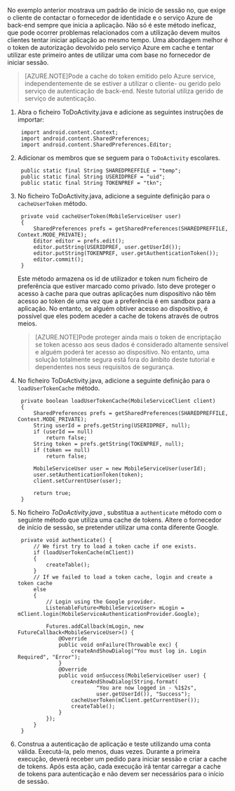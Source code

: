 
No exemplo anterior mostrava um padrão de início de sessão no, que exige o cliente de contactar o fornecedor de identidade e o serviço Azure de back-end sempre que inicia a aplicação. Não só é este método ineficaz, que pode ocorrer problemas relacionados com a utilização devem muitos clientes tentar iniciar aplicação ao mesmo tempo. Uma abordagem melhor é o token de autorização devolvido pelo serviço Azure em cache e tentar utilizar este primeiro antes de utilizar uma com base no fornecedor de iniciar sessão. 

>[AZURE.NOTE]Pode a cache do token emitido pelo Azure service, independentemente de se estiver a utilizar o cliente- ou gerido pelo serviço de autenticação de back-end. Neste tutorial utiliza gerido de serviço de autenticação.


1. Abra o ficheiro ToDoActivity.java e adicione as seguintes instruções de importar:

        import android.content.Context;
        import android.content.SharedPreferences;
        import android.content.SharedPreferences.Editor;

2. Adicionar os membros que se seguem para o `ToDoActivity` escolares.

        public static final String SHAREDPREFFILE = "temp"; 
        public static final String USERIDPREF = "uid";  
        public static final String TOKENPREF = "tkn";   


3. No ficheiro ToDoActivity.java, adicione a seguinte definição para o `cacheUserToken` método.
 
        private void cacheUserToken(MobileServiceUser user)
        {
            SharedPreferences prefs = getSharedPreferences(SHAREDPREFFILE, Context.MODE_PRIVATE);
            Editor editor = prefs.edit();
            editor.putString(USERIDPREF, user.getUserId());
            editor.putString(TOKENPREF, user.getAuthenticationToken());
            editor.commit();
        }   
  
    Este método armazena os id de utilizador e token num ficheiro de preferência que estiver marcado como privado. Isto deve proteger o acesso à cache para que outras aplicações num dispositivo não têm acesso ao token de uma vez que a preferência é em sandbox para a aplicação. No entanto, se alguém obtiver acesso ao dispositivo, é possível que eles podem aceder a cache de tokens através de outros meios. 

    >[AZURE.NOTE]Pode proteger ainda mais o token de encriptação se token acesso aos seus dados é considerado altamente sensível e alguém poderá ter acesso ao dispositivo. No entanto, uma solução totalmente segura está fora do âmbito deste tutorial e dependentes nos seus requisitos de segurança.


4. No ficheiro ToDoActivity.java, adicione a seguinte definição para o `loadUserTokenCache` método.

        private boolean loadUserTokenCache(MobileServiceClient client)
        {
            SharedPreferences prefs = getSharedPreferences(SHAREDPREFFILE, Context.MODE_PRIVATE);
            String userId = prefs.getString(USERIDPREF, null); 
            if (userId == null)
                return false;
            String token = prefs.getString(TOKENPREF, null); 
            if (token == null)
                return false;
                
            MobileServiceUser user = new MobileServiceUser(userId);
            user.setAuthenticationToken(token);
            client.setCurrentUser(user);
                
            return true;
        }



5. No ficheiro *ToDoActivity.java* , substitua a `authenticate` método com o seguinte método que utiliza uma cache de tokens. Altere o fornecedor de início de sessão, se pretender utilizar uma conta diferente Google.

        private void authenticate() {
            // We first try to load a token cache if one exists.
            if (loadUserTokenCache(mClient))
            {
                createTable();
            }
            // If we failed to load a token cache, login and create a token cache
            else
            {
                // Login using the Google provider.    
                ListenableFuture<MobileServiceUser> mLogin = mClient.login(MobileServiceAuthenticationProvider.Google);
        
                Futures.addCallback(mLogin, new FutureCallback<MobileServiceUser>() {
                    @Override
                    public void onFailure(Throwable exc) {
                        createAndShowDialog("You must log in. Login Required", "Error");
                    }           
                    @Override
                    public void onSuccess(MobileServiceUser user) {
                        createAndShowDialog(String.format(
                                "You are now logged in - %1$2s",
                                user.getUserId()), "Success");
                        cacheUserToken(mClient.getCurrentUser());
                        createTable();  
                    }
                });
            }
        }

6. Construa a autenticação de aplicação e teste utilizando uma conta válida. Executá-la, pelo menos, duas vezes. Durante a primeira execução, deverá receber um pedido para iniciar sessão e criar a cache de tokens. Após esta ação, cada execução irá tentar carregar a cache de tokens para autenticação e não devem ser necessários para o início de sessão.



